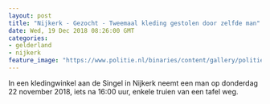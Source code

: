```yaml
---
layout: post
title: "Nijkerk - Gezocht - Tweemaal kleding gestolen door zelfde man"
date: Wed, 19 Dec 2018 08:26:00 GMT
categories: 
- gelderland 
- nijkerk 
feature_image: "https://www.politie.nl/binaries/content/gallery/politie/gezocht/verdachten/2018/december/02-on/2018535706-1.jpg"
---
```


In een kledingwinkel aan de Singel in Nijkerk neemt een man op donderdag 22 november 2018, iets na 16:00 uur, enkele truien van een tafel weg.
